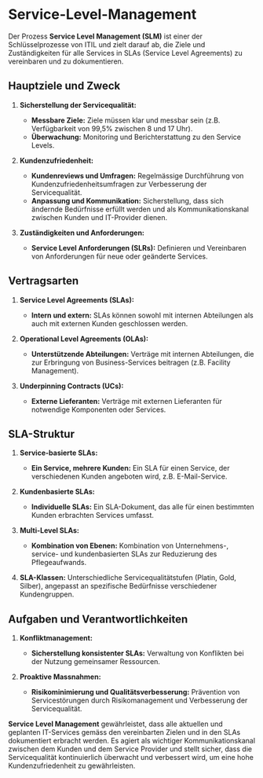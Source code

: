 # Service-Level-Management

Der Prozess **Service Level Management (SLM)** ist einer der Schlüsselprozesse von ITIL und zielt darauf ab, die Ziele und Zuständigkeiten für alle Services in SLAs (Service Level Agreements) zu vereinbaren und zu dokumentieren.

## Hauptziele und Zweck

1. **Sicherstellung der Servicequalität:**
    - **Messbare Ziele:** Ziele müssen klar und messbar sein (z.B. Verfügbarkeit von 99,5% zwischen 8 und 17 Uhr).
    - **Überwachung:** Monitoring und Berichterstattung zu den Service Levels.

2. **Kundenzufriedenheit:**
    - **Kundenreviews und Umfragen:** Regelmässige Durchführung von Kundenzufriedenheitsumfragen zur Verbesserung der Servicequalität.
    - **Anpassung und Kommunikation:** Sicherstellung, dass sich ändernde Bedürfnisse erfüllt werden und als Kommunikationskanal zwischen Kunden und IT-Provider dienen.

3. **Zuständigkeiten und Anforderungen:**
    - **Service Level Anforderungen (SLRs):** Definieren und Vereinbaren von Anforderungen für neue oder geänderte Services.

## Vertragsarten

1. **Service Level Agreements (SLAs):**
    - **Intern und extern:** SLAs können sowohl mit internen Abteilungen als auch mit externen Kunden geschlossen werden.

2. **Operational Level Agreements (OLAs):**
    - **Unterstützende Abteilungen:** Verträge mit internen Abteilungen, die zur Erbringung von Business-Services beitragen (z.B. Facility Management).

3. **Underpinning Contracts (UCs):**
    - **Externe Lieferanten:** Verträge mit externen Lieferanten für notwendige Komponenten oder Services.

## SLA-Struktur

1. **Service-basierte SLAs:**
    - **Ein Service, mehrere Kunden:** Ein SLA für einen Service, der verschiedenen Kunden angeboten wird, z.B. E-Mail-Service.

2. **Kundenbasierte SLAs:**
    - **Individuelle SLAs:** Ein SLA-Dokument, das alle für einen bestimmten Kunden erbrachten Services umfasst.

3. **Multi-Level SLAs:**
    - **Kombination von Ebenen:** Kombination von Unternehmens-, service- und kundenbasierten SLAs zur Reduzierung des Pflegeaufwands.

4. **SLA-Klassen:** Unterschiedliche Servicequalitätstufen (Platin, Gold, Silber), angepasst an spezifische Bedürfnisse verschiedener Kundengruppen.

## Aufgaben und Verantwortlichkeiten

1. **Konfliktmanagement:**
    - **Sicherstellung konsistenter SLAs:** Verwaltung von Konflikten bei der Nutzung gemeinsamer Ressourcen.

2. **Proaktive Massnahmen:**
    - **Risikominimierung und Qualitätsverbesserung:** Prävention von Servicestörungen durch Risikomanagement und Verbesserung der Servicequalität.

**Service Level Management** gewährleistet, dass alle aktuellen und geplanten IT-Services gemäss den vereinbarten Zielen und in den SLAs dokumentiert erbracht werden. Es agiert als wichtiger Kommunikationskanal zwischen dem Kunden und dem Service Provider und stellt sicher, dass die Servicequalität kontinuierlich überwacht und verbessert wird, um eine hohe Kundenzufriedenheit zu gewährleisten.